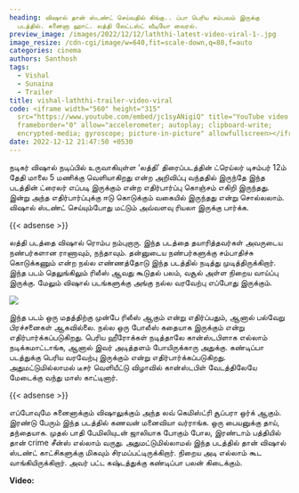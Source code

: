 ```yaml
---
heading: விஷால் தான் ஸ்டண்ட் செய்வதில் கிங்கு.. ப்பா பெரிய சம்பவம் இருக்கு
  படத்தில். சுனைனா ஹாட். லத்தி லேட்டஸ்ட் வீடியோ வைரல்.
preview_image: /images/2022/12/12/laththi-latest-video-viral-1-.jpg
image_resize: /cdn-cgi/image/w=640,fit=scale-down,q=80,f=auto
categories: cinema
authors: Santhosh
tags:
  - Vishal
  - Sunaina
  - Trailer
title: vishal-laththi-trailer-video-viral
code: <iframe width="560" height="315"
  src="https://www.youtube.com/embed/jc1syANigiQ" title="YouTube video player"
  frameborder="0" allow="accelerometer; autoplay; clipboard-write;
  encrypted-media; gyroscope; picture-in-picture" allowfullscreen></iframe>
date: 2022-12-12 21:47:50 +0530
---
```

நடிகர் விஷால் நடிப்பில் உருவாகியுள்ள ‘லத்தி’ திரைப்படத்தின் ட்ரெய்லர் டிசம்பர் 12ம் தேதி மாலை 5 மணிக்கு வெளியாகிறது என்ற அறிவிப்பு வந்ததில் இருந்தே இந்த படத்தின் ட்ரைலர் எப்படி இருக்கும் என்ற எதிர்பார்ப்பு கொஞ்சம் எகிறி இருந்தது. இன்று அந்த எதிர்பார்ப்புக்கு ஈடு கொடுக்கும் வகையில் இருந்தது என்று சொல்லலாம். விஷால் ஸ்டண்ட் செய்யும்போது மட்டும் அவ்வளவு ரியலா இருக்கு பார்க்க. 

{{< adsense >}}

லத்தி படத்தை விஷால் ரொம்ப நம்புறாரு. இந்த படத்தை தயாரித்தவர்கள் அவருடைய நண்பர்களான ராணாவும், நந்தாவும். தன்னுடைய நண்பர்களுக்கு சம்பாதிச்சு கொடுக்கணும் என்ற நல்ல எண்ணத்தோடு இந்த படத்தில் நடித்து முடித்திருக்கிறார். இந்த படம் தெலுங்கிலும் ரிலீஸ் ஆவது கூடுதல் பலம், வசூல் அள்ள நிறைய வாய்ப்பு இருக்கு. மேலும் விஷால் படங்களுக்கு அங்கு நல்ல வரவேற்பு எப்போது இருக்கும். 

![](/images/2022/12/12/laththi-latest-video-viral-1-.jpg)

இந்த படம் ஒரு மதத்திற்கு முன்பே ரிலீஸ் ஆகும் என்று எதிர்ப்பதும், ஆனால் பல்வேறு பிரச்சனைகள் ஆகவில்லை. நல்ல ஒரு போலீஸ் கதையாக இருக்கும் என்று எதிர்பார்க்கப்படுகிறது. பெரிய ஹீரோக்கள் நடித்தாலே கான்ஸ்டபிளாக எல்லாம் நடிக்கமாட்டாங்க, ஆனால் இவர் அடித்தளம் போயிருக்காரு அதுக்கு. கண்டிப்பா படத்துக்கு பெரிய வரவேற்பு இருக்கும் என்று எதிர்பார்க்கப்படுகிறது. அதுமட்டுமில்லாமல் டீசர் வெளியீட்டு விழாவில் கான்ஸ்டபிள் வேடத்திலேயே மேடைக்கு வந்து மாஸ் காட்டினார். 

{{< adsense >}}

எப்போவுமே சுனைனாக்கும் விஷாலுக்கும் அந்த லவ் கெமிஸ்ட்ரி சூப்பரா ஒர்க் ஆகும். இரண்டு பேரும் இந்த படத்தில் கணவன் மனைவியா வர்ராங்க. ஒரு பையனுக்கு தாய், தந்தையாக. முதல் பாதி பேமிலியுடன் ஜாலியாக போகும் போல, இரண்டாம் பத்தியில் தான் crime சீன்ஸ் எல்லாம் வருது. அதுமட்டுமில்லாமல் இந்த படத்தில் தான் விஷால் ஸ்டண்ட் காட்சிகளுக்கு மிகவும் சிரமப்பட்டிருக்கிறார். நிறைய அடி எல்லாம் கூட வாங்கியிருக்கிறார். அவர் பட்ட கஷ்டத்துக்கு கண்டிப்பா பலன் கிடைக்கும். 

**V﻿ideo:**